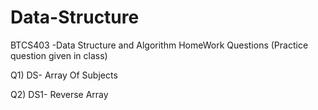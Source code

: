 # Data-Structure
BTCS403 -Data Structure and Algorithm
HomeWork Questions (Practice question given in class)

Q1) DS- Array Of Subjects

Q2) DS1- Reverse Array
